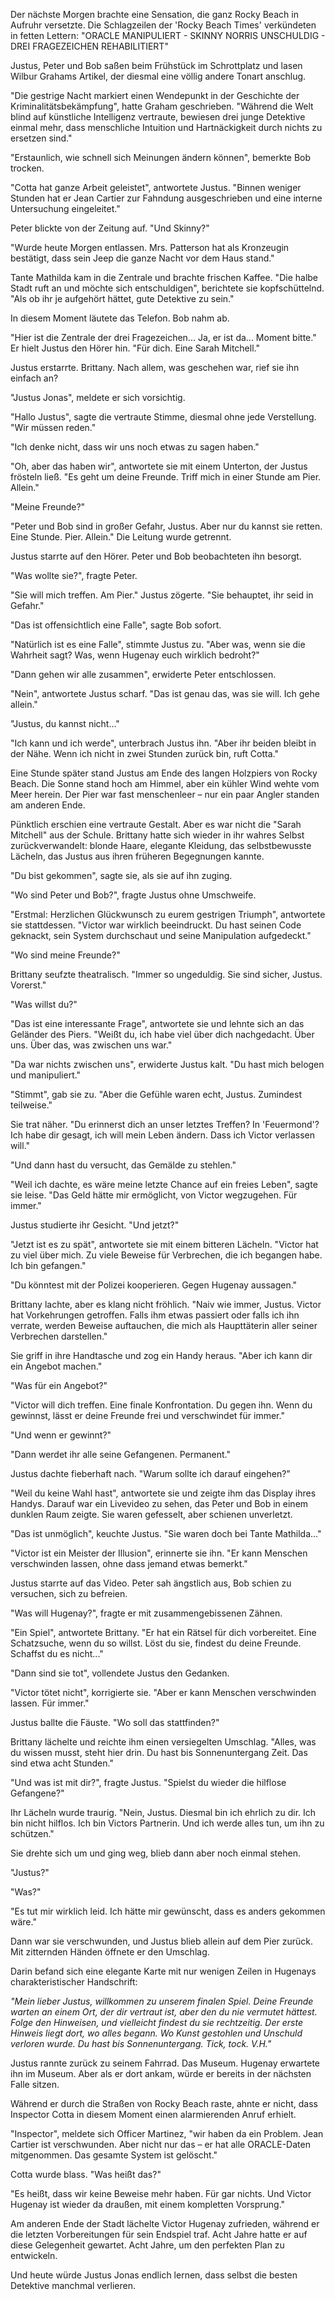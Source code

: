 Der nächste Morgen brachte eine Sensation, die ganz Rocky Beach in Aufruhr versetzte. Die Schlagzeilen der 'Rocky Beach Times' verkündeten in fetten Lettern: "ORACLE MANIPULIERT - SKINNY NORRIS UNSCHULDIG - DREI FRAGEZEICHEN REHABILITIERT"

Justus, Peter und Bob saßen beim Frühstück im Schrottplatz und lasen Wilbur Grahams Artikel, der diesmal eine völlig andere Tonart anschlug.

"Die gestrige Nacht markiert einen Wendepunkt in der Geschichte der Kriminalitätsbekämpfung", hatte Graham geschrieben. "Während die Welt blind auf künstliche Intelligenz vertraute, bewiesen drei junge Detektive einmal mehr, dass menschliche Intuition und Hartnäckigkeit durch nichts zu ersetzen sind."

"Erstaunlich, wie schnell sich Meinungen ändern können", bemerkte Bob trocken.

"Cotta hat ganze Arbeit geleistet", antwortete Justus. "Binnen weniger Stunden hat er Jean Cartier zur Fahndung ausgeschrieben und eine interne Untersuchung eingeleitet."

Peter blickte von der Zeitung auf. "Und Skinny?"

"Wurde heute Morgen entlassen. Mrs. Patterson hat als Kronzeugin bestätigt, dass sein Jeep die ganze Nacht vor dem Haus stand."

Tante Mathilda kam in die Zentrale und brachte frischen Kaffee. "Die halbe Stadt ruft an und möchte sich entschuldigen", berichtete sie kopfschüttelnd. "Als ob ihr je aufgehört hättet, gute Detektive zu sein."

In diesem Moment läutete das Telefon. Bob nahm ab.

"Hier ist die Zentrale der drei Fragezeichen... Ja, er ist da... Moment bitte." Er hielt Justus den Hörer hin. "Für dich. Eine Sarah Mitchell."

Justus erstarrte. Brittany. Nach allem, was geschehen war, rief sie ihn einfach an?

"Justus Jonas", meldete er sich vorsichtig.

"Hallo Justus", sagte die vertraute Stimme, diesmal ohne jede Verstellung. "Wir müssen reden."

"Ich denke nicht, dass wir uns noch etwas zu sagen haben."

"Oh, aber das haben wir", antwortete sie mit einem Unterton, der Justus frösteln ließ. "Es geht um deine Freunde. Triff mich in einer Stunde am Pier. Allein."

"Meine Freunde?"

"Peter und Bob sind in großer Gefahr, Justus. Aber nur du kannst sie retten. Eine Stunde. Pier. Allein." Die Leitung wurde getrennt.

Justus starrte auf den Hörer. Peter und Bob beobachteten ihn besorgt.

"Was wollte sie?", fragte Peter.

"Sie will mich treffen. Am Pier." Justus zögerte. "Sie behauptet, ihr seid in Gefahr."

"Das ist offensichtlich eine Falle", sagte Bob sofort.

"Natürlich ist es eine Falle", stimmte Justus zu. "Aber was, wenn sie die Wahrheit sagt? Was, wenn Hugenay euch wirklich bedroht?"

"Dann gehen wir alle zusammen", erwiderte Peter entschlossen.

"Nein", antwortete Justus scharf. "Das ist genau das, was sie will. Ich gehe allein."

"Justus, du kannst nicht..."

"Ich kann und ich werde", unterbrach Justus ihn. "Aber ihr beiden bleibt in der Nähe. Wenn ich nicht in zwei Stunden zurück bin, ruft Cotta."

Eine Stunde später stand Justus am Ende des langen Holzpiers von Rocky Beach. Die Sonne stand hoch am Himmel, aber ein kühler Wind wehte vom Meer herein. Der Pier war fast menschenleer – nur ein paar Angler standen am anderen Ende.

Pünktlich erschien eine vertraute Gestalt. Aber es war nicht die "Sarah Mitchell" aus der Schule. Brittany hatte sich wieder in ihr wahres Selbst zurückverwandelt: blonde Haare, elegante Kleidung, das selbstbewusste Lächeln, das Justus aus ihren früheren Begegnungen kannte.

"Du bist gekommen", sagte sie, als sie auf ihn zuging.

"Wo sind Peter und Bob?", fragte Justus ohne Umschweife.

"Erstmal: Herzlichen Glückwunsch zu eurem gestrigen Triumph", antwortete sie stattdessen. "Victor war wirklich beeindruckt. Du hast seinen Code geknackt, sein System durchschaut und seine Manipulation aufgedeckt."

"Wo sind meine Freunde?"

Brittany seufzte theatralisch. "Immer so ungeduldig. Sie sind sicher, Justus. Vorerst."

"Was willst du?"

"Das ist eine interessante Frage", antwortete sie und lehnte sich an das Geländer des Piers. "Weißt du, ich habe viel über dich nachgedacht. Über uns. Über das, was zwischen uns war."

"Da war nichts zwischen uns", erwiderte Justus kalt. "Du hast mich belogen und manipuliert."

"Stimmt", gab sie zu. "Aber die Gefühle waren echt, Justus. Zumindest teilweise."

Sie trat näher. "Du erinnerst dich an unser letztes Treffen? In 'Feuermond'? Ich habe dir gesagt, ich will mein Leben ändern. Dass ich Victor verlassen will."

"Und dann hast du versucht, das Gemälde zu stehlen."

"Weil ich dachte, es wäre meine letzte Chance auf ein freies Leben", sagte sie leise. "Das Geld hätte mir ermöglicht, von Victor wegzugehen. Für immer."

Justus studierte ihr Gesicht. "Und jetzt?"

"Jetzt ist es zu spät", antwortete sie mit einem bitteren Lächeln. "Victor hat zu viel über mich. Zu viele Beweise für Verbrechen, die ich begangen habe. Ich bin gefangen."

"Du könntest mit der Polizei kooperieren. Gegen Hugenay aussagen."

Brittany lachte, aber es klang nicht fröhlich. "Naiv wie immer, Justus. Victor hat Vorkehrungen getroffen. Falls ihm etwas passiert oder falls ich ihn verrate, werden Beweise auftauchen, die mich als Haupttäterin aller seiner Verbrechen darstellen."

Sie griff in ihre Handtasche und zog ein Handy heraus. "Aber ich kann dir ein Angebot machen."

"Was für ein Angebot?"

"Victor will dich treffen. Eine finale Konfrontation. Du gegen ihn. Wenn du gewinnst, lässt er deine Freunde frei und verschwindet für immer."

"Und wenn er gewinnt?"

"Dann werdet ihr alle seine Gefangenen. Permanent."

Justus dachte fieberhaft nach. "Warum sollte ich darauf eingehen?"

"Weil du keine Wahl hast", antwortete sie und zeigte ihm das Display ihres Handys. Darauf war ein Livevideo zu sehen, das Peter und Bob in einem dunklen Raum zeigte. Sie waren gefesselt, aber schienen unverletzt.

"Das ist unmöglich", keuchte Justus. "Sie waren doch bei Tante Mathilda..."

"Victor ist ein Meister der Illusion", erinnerte sie ihn. "Er kann Menschen verschwinden lassen, ohne dass jemand etwas bemerkt."

Justus starrte auf das Video. Peter sah ängstlich aus, Bob schien zu versuchen, sich zu befreien.

"Was will Hugenay?", fragte er mit zusammengebissenen Zähnen.

"Ein Spiel", antwortete Brittany. "Er hat ein Rätsel für dich vorbereitet. Eine Schatzsuche, wenn du so willst. Löst du sie, findest du deine Freunde. Schaffst du es nicht..."

"Dann sind sie tot", vollendete Justus den Gedanken.

"Victor tötet nicht", korrigierte sie. "Aber er kann Menschen verschwinden lassen. Für immer."

Justus ballte die Fäuste. "Wo soll das stattfinden?"

Brittany lächelte und reichte ihm einen versiegelten Umschlag. "Alles, was du wissen musst, steht hier drin. Du hast bis Sonnenuntergang Zeit. Das sind etwa acht Stunden."

"Und was ist mit dir?", fragte Justus. "Spielst du wieder die hilflose Gefangene?"

Ihr Lächeln wurde traurig. "Nein, Justus. Diesmal bin ich ehrlich zu dir. Ich bin nicht hilflos. Ich bin Victors Partnerin. Und ich werde alles tun, um ihn zu schützen."

Sie drehte sich um und ging weg, blieb dann aber noch einmal stehen.

"Justus?"

"Was?"

"Es tut mir wirklich leid. Ich hätte mir gewünscht, dass es anders gekommen wäre."

Dann war sie verschwunden, und Justus blieb allein auf dem Pier zurück. Mit zitternden Händen öffnete er den Umschlag.

Darin befand sich eine elegante Karte mit nur wenigen Zeilen in Hugenays charakteristischer Handschrift:

*"Mein lieber Justus,
willkommen zu unserem finalen Spiel. Deine Freunde warten an einem Ort, der dir vertraut ist, aber den du nie vermutet hättest. 
Folge den Hinweisen, und vielleicht findest du sie rechtzeitig.
Der erste Hinweis liegt dort, wo alles begann.
Wo Kunst gestohlen und Unschuld verloren wurde.
Du hast bis Sonnenuntergang.
Tick, tock.
V.H."*

Justus rannte zurück zu seinem Fahrrad. Das Museum. Hugenay erwartete ihn im Museum. Aber als er dort ankam, würde er bereits in der nächsten Falle sitzen.

Während er durch die Straßen von Rocky Beach raste, ahnte er nicht, dass Inspector Cotta in diesem Moment einen alarmierenden Anruf erhielt.

"Inspector", meldete sich Officer Martinez, "wir haben da ein Problem. Jean Cartier ist verschwunden. Aber nicht nur das – er hat alle ORACLE-Daten mitgenommen. Das gesamte System ist gelöscht."

Cotta wurde blass. "Was heißt das?"

"Es heißt, dass wir keine Beweise mehr haben. Für gar nichts. Und Victor Hugenay ist wieder da draußen, mit einem kompletten Vorsprung."

Am anderen Ende der Stadt lächelte Victor Hugenay zufrieden, während er die letzten Vorbereitungen für sein Endspiel traf. Acht Jahre hatte er auf diese Gelegenheit gewartet. Acht Jahre, um den perfekten Plan zu entwickeln.

Und heute würde Justus Jonas endlich lernen, dass selbst die besten Detektive manchmal verlieren.
